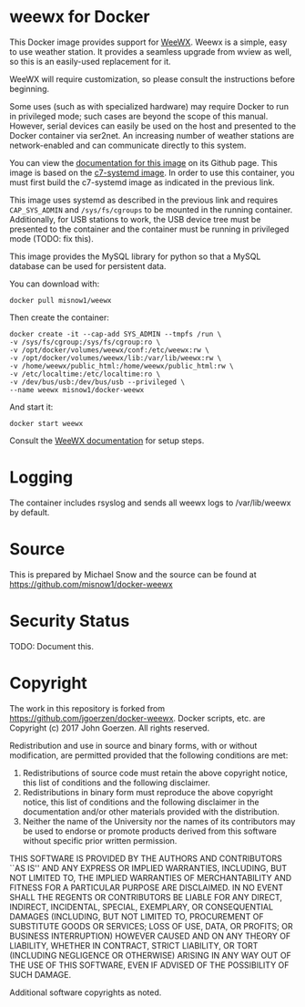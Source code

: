 # weewx for Docker

This Docker image provides support for [WeeWX](http://www.weewx.com/).
Weewx is a simple, easy to use weather station.  It provides
a seamless upgrade from wview as well, so this is an easily-used
replacement for it.

WeeWX will require customization, so please consult the
instructions before beginning.

Some uses (such as with specialized hardware) may require
Docker to run in privileged mode; such cases are beyond the scope
of this manual.  However, serial devices can easily be used
on the host and presented to the Docker container via ser2net.
An increasing number of weather stations are network-enabled and
can communicate directly to this system.

You can view the [documentation for this image](https://github.com/misnow1/docker-weewx)
on its Github page.  This image is based on the [c7-systemd image](https://hub.docker.com/_/centos/).
In order to use this container, you must first build the c7-systemd image as indicated in the
previous link.

This image uses systemd as described in the previous link and requires `CAP_SYS_ADMIN` and
`/sys/fs/cgroups` to be mounted in the running container. Additionally, for USB stations to work,
the USB device tree must be presented to the container and the container must be running in
privileged mode (TODO: fix this).

This image provides the MySQL library for python so that a MySQL database can be used for
persistent data.

You can download with:

    docker pull misnow1/weewx

Then create the container:

    docker create -it --cap-add SYS_ADMIN --tmpfs /run \
    -v /sys/fs/cgroup:/sys/fs/cgroup:ro \
    -v /opt/docker/volumes/weewx/conf:/etc/weewx:rw \
    -v /opt/docker/volumes/weewx/lib:/var/lib/weewx:rw \
    -v /home/weewx/public_html:/home/weewx/public_html:rw \
    -v /etc/localtime:/etc/localtime:ro \
    -v /dev/bus/usb:/dev/bus/usb --privileged \
    --name weewx misnow1/docker-weewx

And start it:

    docker start weewx

Consult the [WeeWX documentation](http://www.weewx.com/docs.html) for setup steps.

# Logging

The container includes rsyslog and sends all weewx logs to /var/lib/weewx by default.

# Source

This is prepared by Michael Snow and the source
can be found at <https://github.com/misnow1/docker-weewx>

# Security Status

TODO: Document this.

# Copyright

The work in this repository is forked from <https://github.com/jgoerzen/docker-weewx>.
Docker scripts, etc. are Copyright (c) 2017 John Goerzen.
All rights reserved.

Redistribution and use in source and binary forms, with or without
modification, are permitted provided that the following conditions
are met:
1. Redistributions of source code must retain the above copyright
   notice, this list of conditions and the following disclaimer.
2. Redistributions in binary form must reproduce the above copyright
   notice, this list of conditions and the following disclaimer in the
   documentation and/or other materials provided with the distribution.
3. Neither the name of the University nor the names of its contributors
   may be used to endorse or promote products derived from this software
   without specific prior written permission.

THIS SOFTWARE IS PROVIDED BY THE AUTHORS AND CONTRIBUTORS ``AS IS'' AND
ANY EXPRESS OR IMPLIED WARRANTIES, INCLUDING, BUT NOT LIMITED TO, THE
IMPLIED WARRANTIES OF MERCHANTABILITY AND FITNESS FOR A PARTICULAR PURPOSE
ARE DISCLAIMED.  IN NO EVENT SHALL THE REGENTS OR CONTRIBUTORS BE LIABLE
FOR ANY DIRECT, INDIRECT, INCIDENTAL, SPECIAL, EXEMPLARY, OR CONSEQUENTIAL
DAMAGES (INCLUDING, BUT NOT LIMITED TO, PROCUREMENT OF SUBSTITUTE GOODS
OR SERVICES; LOSS OF USE, DATA, OR PROFITS; OR BUSINESS INTERRUPTION)
HOWEVER CAUSED AND ON ANY THEORY OF LIABILITY, WHETHER IN CONTRACT, STRICT
LIABILITY, OR TORT (INCLUDING NEGLIGENCE OR OTHERWISE) ARISING IN ANY WAY
OUT OF THE USE OF THIS SOFTWARE, EVEN IF ADVISED OF THE POSSIBILITY OF
SUCH DAMAGE.

Additional software copyrights as noted.
